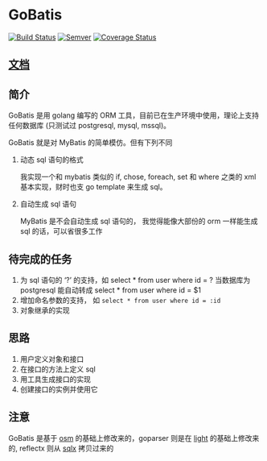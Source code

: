 # GoBatis

[![Build Status](https://travis-ci.org/runner-mei/GoBatis.svg?branch=master)](https://travis-ci.org/runner-mei/GoBatis)
[![Semver](http://img.shields.io/SemVer/0.9.1.png)](http://semver.org/spec/v0.9.1.html)
[![Coverage Status](https://coveralls.io/repos/github/runner-mei/GoBatis/badge.svg?branch=master)](https://coveralls.io/github/runner-mei/GoBatis?branch=master)



## [文档](https://runner-mei.github.io/GoBatis)

## 简介

GoBatis 是用 golang 编写的 ORM 工具，目前已在生产环境中使用，理论上支持任何数据库 (只测试过 postgresql, mysql, mssql)。

GoBatis 就是对 MyBatis 的简单模仿。但有下列不同
  1. 动态 sql 语句的格式

     我实现一个和  mybatis 类似的 if, chose, foreach, set 和 where 之类的 xml 基本实现，财时也支 go template 来生成 sql。

  2. 自动生成 sql 语句

     MyBatis 是不会自动生成 sql 语句的， 我觉得能像大部份的 orm 一样能生成 sql 的话，可以省很多工作
     

## 待完成的任务
1. 为 sql 语句的 ‘?’ 的支持，如 
    select * from user where id = ?
    当数据库为 postgresql 能自动转成 select * from user where id = $1
2. 增加命名参数的支持， 如 `select * from user where id = :id`
3. 对象继承的实现

## 思路
1. 用户定义对象和接口
2. 在接口的方法上定义 sql
2. 用工具生成接口的实现
3. 创建接口的实例并使用它


## 注意
GoBatis 是基于 [osm](https://github.com/yinshuwei/osm) 的基础上修改来的，goparser 则是在 [light](https://github.com/arstd/light) 的基础上修改来的, reflectx 则从 [sqlx](https://github.com/jmoiron/sqlx) 拷贝过来的
